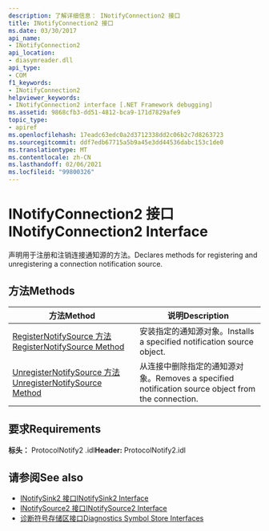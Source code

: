 ```yaml
---
description: 了解详细信息： INotifyConnection2 接口
title: INotifyConnection2 接口
ms.date: 03/30/2017
api_name:
- INotifyConnection2
api_location:
- diasymreader.dll
api_type:
- COM
f1_keywords:
- INotifyConnection2
helpviewer_keywords:
- INotifyConnection2 interface [.NET Framework debugging]
ms.assetid: 9868cfb3-dd51-4812-bca9-171d7829afe9
topic_type:
- apiref
ms.openlocfilehash: 17eadc63edc0a2d3712338dd2c06b2c7d8263723
ms.sourcegitcommit: ddf7edb67715a5b9a45e3dd44536dabc153c1de0
ms.translationtype: MT
ms.contentlocale: zh-CN
ms.lasthandoff: 02/06/2021
ms.locfileid: "99800326"
---
```

# <a name="inotifyconnection2-interface"></a><span data-ttu-id="befb8-103">INotifyConnection2 接口</span><span class="sxs-lookup"><span data-stu-id="befb8-103">INotifyConnection2 Interface</span></span>

<span data-ttu-id="befb8-104">声明用于注册和注销连接通知源的方法。</span><span class="sxs-lookup"><span data-stu-id="befb8-104">Declares methods for registering and unregistering a connection notification source.</span></span>  
  
## <a name="methods"></a><span data-ttu-id="befb8-105">方法</span><span class="sxs-lookup"><span data-stu-id="befb8-105">Methods</span></span>  
  
|<span data-ttu-id="befb8-106">方法</span><span class="sxs-lookup"><span data-stu-id="befb8-106">Method</span></span>|<span data-ttu-id="befb8-107">说明</span><span class="sxs-lookup"><span data-stu-id="befb8-107">Description</span></span>|  
|------------|-----------------|  
|[<span data-ttu-id="befb8-108">RegisterNotifySource 方法</span><span class="sxs-lookup"><span data-stu-id="befb8-108">RegisterNotifySource Method</span></span>](inotifyconnection2-registernotifysource-method.md)|<span data-ttu-id="befb8-109">安装指定的通知源对象。</span><span class="sxs-lookup"><span data-stu-id="befb8-109">Installs a specified notification source object.</span></span>|  
|[<span data-ttu-id="befb8-110">UnregisterNotifySource 方法</span><span class="sxs-lookup"><span data-stu-id="befb8-110">UnregisterNotifySource Method</span></span>](inotifyconnection2-unregisternotifysource-method.md)|<span data-ttu-id="befb8-111">从连接中删除指定的通知源对象。</span><span class="sxs-lookup"><span data-stu-id="befb8-111">Removes a specified notification source object from the connection.</span></span>|  
  
## <a name="requirements"></a><span data-ttu-id="befb8-112">要求</span><span class="sxs-lookup"><span data-stu-id="befb8-112">Requirements</span></span>  

 <span data-ttu-id="befb8-113">**标头：** ProtocolNotify2 .idl</span><span class="sxs-lookup"><span data-stu-id="befb8-113">**Header:** ProtocolNotify2.idl</span></span>  
  
## <a name="see-also"></a><span data-ttu-id="befb8-114">请参阅</span><span class="sxs-lookup"><span data-stu-id="befb8-114">See also</span></span>

- [<span data-ttu-id="befb8-115">INotifySink2 接口</span><span class="sxs-lookup"><span data-stu-id="befb8-115">INotifySink2 Interface</span></span>](inotifysink2-interface.md)
- [<span data-ttu-id="befb8-116">INotifySource2 接口</span><span class="sxs-lookup"><span data-stu-id="befb8-116">INotifySource2 Interface</span></span>](inotifysource2-interface.md)
- [<span data-ttu-id="befb8-117">诊断符号存储区接口</span><span class="sxs-lookup"><span data-stu-id="befb8-117">Diagnostics Symbol Store Interfaces</span></span>](diagnostics-symbol-store-interfaces.md)
